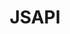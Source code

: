 ---
title: JSAPI
Style: fab fa-js
Description : Enriching the interface with your own scripts
StartPage: getting-started
---